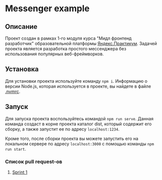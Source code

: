 # Messenger example

## Описание

Проект создан в рамках 1-го модуля курса "Мидл фронтенд разработчик" образовательной
платформы [Яндекс.Практикум](https://practicum.yandex.ru). Задачей проекта является разработка простого мессенджера без
использования популярных веб-фреймворков.

## Установка

Для установки проекта используйте команду `npm i`. Информацию о версии Node.js, которая используется в проекте, вы
найдете в файле [.nvmrc](https://github.com/EranosyanEduard/middle.messenger.praktikum.yandex/blob/sprint_1/.nvmrc).

## Запуск

Для запуска проекта воспользуйтесь командой `npm run serve`. Данная команда создаст в корне проекта каталог dist,
который содержит его сборку, а также запустит ее по адресу `localhost:1234`.

Кроме того, после сборки проекта вы можете запустить его на локальном сервере по адресу `localhost:3000` с помощью
команды `npm run start`.

### Список pull request-ов

1. [Sprint 1](https://github.com/EranosyanEduard/middle.messenger.praktikum.yandex/pull/1)
